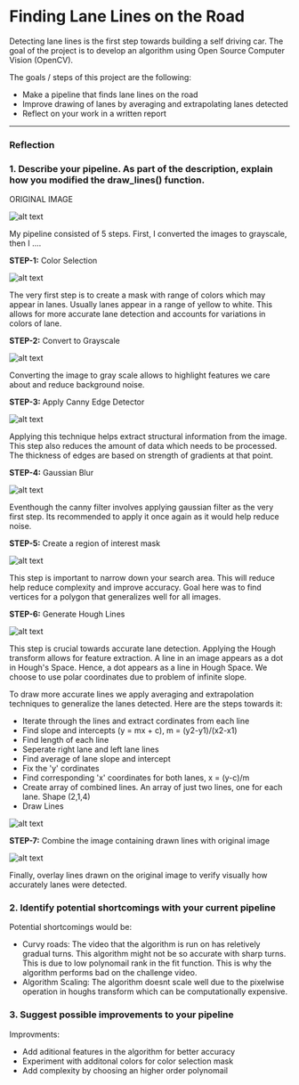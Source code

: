 # **Finding Lane Lines on the Road** 

Detecting lane lines is the first step towards building a self driving car. The goal of the project is to develop an algorithm using Open Source Computer Vision (OpenCV). 

The goals / steps of this project are the following:
* Make a pipeline that finds lane lines on the road
* Improve drawing of lanes by averaging and extrapolating lanes detected
* Reflect on your work in a written report


[//]: # (Image References)

[image1]: ./examples/grayscale.jpg "Grayscale"

---

[image2]: ./pipeline_images/original.jpg "Original"
[image3]: ./pipeline_images/image_color.jpg "Image Color"
[image4]: ./pipeline_images/image_gray.jpg "Image Gray"
[image5]: ./pipeline_images/image_gauss.jpg "Image Gauss"
[image6]: ./pipeline_images/image_canny.jpg "Image Canny"
[image7]: ./pipeline_images/image_lines.jpg "Image Lines"
[image8]: ./pipeline_images/image_lines_extrap.jpg "Image Lines Extrap"
[image9]: ./pipeline_images/image_mask.jpg "Image Mask"
[image10]: ./pipeline_images/image_final.jpg "Image Final"


### Reflection

### 1. Describe your pipeline. As part of the description, explain how you modified the draw_lines() function.

ORIGINAL IMAGE

![alt text][image2]

My pipeline consisted of 5 steps. First, I converted the images to grayscale, then I .... 

**STEP-1:** Color Selection

![alt text][image3]

The very first step is to create a mask with range of colors which may appear in lanes. Usually lanes appear in a range of yellow to white. This allows for more accurate lane detection and accounts for variations in colors of lane. 

**STEP-2:** Convert to Grayscale

![alt text][image4]

Converting the image to gray scale allows to highlight features we care about and reduce background noise.

**STEP-3:** Apply Canny Edge Detector

![alt text][image6]

Applying this technique helps extract structural information from the image. This step also reduces the amount of data which needs to be processed. The thickness of edges are based on strength of gradients at that point. 

**STEP-4:** Gaussian Blur

![alt text][image5]

Eventhough the canny filter involves applying gaussian filter as the very first step. Its recommended to apply it once again as it would help reduce noise. 

**STEP-5:** Create a region of interest mask

![alt text][image9]

This step is important to narrow down your search area. This will reduce help reduce complexity and improve accuracy. Goal here was to find vertices for a polygon that generalizes well for all images. 

**STEP-6:** Generate Hough Lines

![alt text][image7]

This step is crucial towards accurate lane detection. Applying the Hough transform allows for feature extraction. A line in an image appears as a dot in Hough's Space. Hence, a dot appears as a line in Hough Space. We choose to use polar coordinates due to problem of infinite slope. 

To draw more accurate lines we apply averaging and extrapolation techniques to generalize the lanes detected. Here are the steps towards it:
* Iterate through the lines and extract cordinates from each line
* Find slope and intercepts (y = mx + c), m = (y2-y1)/(x2-x1)
* Find length of each line
* Seperate right lane and left lane lines
* Find average of lane slope and intercept
* Fix the 'y' cordinates
* Find corresponding 'x' coordinates for both lanes, x = (y-c)/m
* Create array of combined lines. An array of just two lines, one for each lane. Shape (2,1,4)
* Draw Lines

![alt text][image8]

**STEP-7:** Combine the image containing drawn lines with original image

![alt text][image10]

Finally, overlay lines drawn on the original image to verify visually how accurately lanes were detected. 


### 2. Identify potential shortcomings with your current pipeline

Potential shortcomings would be:
* Curvy roads: The video that the algorithm is run on has reletively gradual turns. This algorithm might not be so accurate with sharp turns. This is due to low polynomail rank in the fit function. This is why the algorithm performs bad on the challenge video.
* Algorithm Scaling: The algorithm doesnt scale well due to the pixelwise operation in houghs transform which can be computationally expensive.


### 3. Suggest possible improvements to your pipeline

Improvments:
* Add aditional features in the algorithm for better accuracy
* Experiment with additonal colors for color selection mask
* Add complexity by choosing an higher order polynomail

